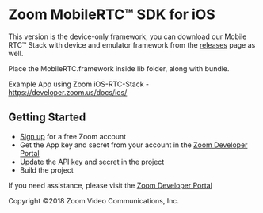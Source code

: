 # Zoom MobileRTC&trade; SDK for iOS

This version is the device-only framework, you can download our Mobile RTC&trade; Stack with device and emulator framework from the [releases](https://github.com/zoom/zoom-sdk-ios/releases) page as well.

Place the MobileRTC.framework inside lib folder, along with bundle. 

Example App using Zoom iOS-RTC-Stack - https://developer.zoom.us/docs/ios/

## Getting Started
* [Sign up](https://zoom.us) for a free Zoom account
* Get the App key and secret from your account in the [Zoom Developer Portal](https://zoom.us/developer)
* Update the API key and secret in the project
* Build the project

If you need assistance, please visit the [Zoom Developer Portal](https://zoom.us/developer)

Copyright ©2018 Zoom Video Communications, Inc.
